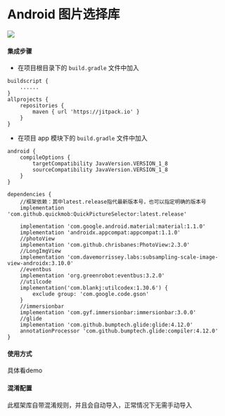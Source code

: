 # Android 图片选择库

  [![](https://jitpack.io/v/quickmob/QuickPictureSelector.svg)](https://jitpack.io/#quickmob/QuickPictureSelector)

#### 集成步骤

* 在项目根目录下的 `build.gradle` 文件中加入

```
buildscript {
    ......
}
allprojects {
    repositories {
        maven { url 'https://jitpack.io' }
    }
}
```

* 在项目 app 模块下的 `build.gradle` 文件中加入

```
android {
    compileOptions {
        targetCompatibility JavaVersion.VERSION_1_8
        sourceCompatibility JavaVersion.VERSION_1_8
    }
}

dependencies {
    //框架依赖：其中latest.release指代最新版本号，也可以指定明确的版本号
    implementation 'com.github.quickmob:QuickPictureSelector:latest.release'

    implementation 'com.google.android.material:material:1.1.0'
    implementation 'androidx.appcompat:appcompat:1.1.0'
    //photoView
    implementation 'com.github.chrisbanes:PhotoView:2.3.0'
    //LongImgView
    implementation 'com.davemorrissey.labs:subsampling-scale-image-view-androidx:3.10.0'
    //eventbus
    implementation 'org.greenrobot:eventbus:3.2.0'
    //utilcode
    implementation('com.blankj:utilcodex:1.30.6') {
        exclude group: 'com.google.code.gson'
    }
    //immersionbar
    implementation 'com.gyf.immersionbar:immersionbar:3.0.0'
    //glide
    implementation 'com.github.bumptech.glide:glide:4.12.0'
    annotationProcessor 'com.github.bumptech.glide:compiler:4.12.0'
}
```

#### 使用方式
  具体看demo

#### 混淆配置
  此框架库自带混淆规则，并且会自动导入，正常情况下无需手动导入
